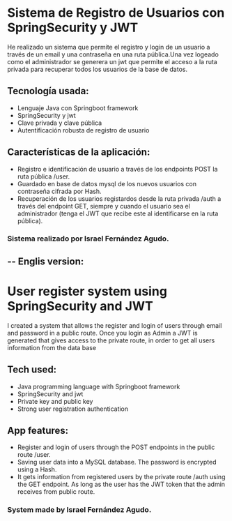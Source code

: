 # Sistema de Registro de Usuarios con SpringSecurity y JWT

He realizado un sistema que permite el registro y login de un usuario a través de un email y una contraseña en una ruta pública.Una vez logeado como el 
administrador se generera un jwt que permite el acceso a la ruta privada para recuperar todos los usuarios de la base de datos.

## Tecnología usada:
* Lenguaje Java con Springboot framework
* SpringSecurity y jwt
* Clave privada y clave pública
* Autentificación robusta de registro de usuario

## Características de la aplicación:
* Registro e identificación de usuario a través de los endpoints POST la ruta pública /user.
* Guardado en base de datos mysql de los nuevos usuarios con contraseña cifrada por Hash.
* Recuperación de los usuarios registardos desde la ruta privada /auth a través del endpoint GET, siempre y cuando
el usuario sea el administrador (tenga el JWT que recibe este al identificarse en la ruta pública).

### Sistema realizado por Israel Fernández Agudo.


## -- Englis version:

# User register system using SpringSecurity and JWT

I created a system that allows the register and login of users through email and password in a public route. Once you login as Admin a JWT is generated that gives 
access to the private route, in order to get all users information from the data base 

## Tech used:
* Java programming language with Springboot framework
* SpringSecurity and jwt
* Private key and public key
* Strong user registration authentication 

## App features:
* Register and login of users through the POST endpoints in the public route /user.
* Saving user data into a MySQL database. The password is encrypted using a Hash.
* It gets information from registered users by the private route /auth using the GET endpoint. As long as the user has the JWT token that the admin receives from
public route. 

### System made by Israel Fernández Agudo.

